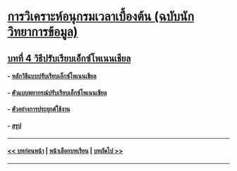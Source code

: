# [การวิเคราะห์อนุกรมเวลาเบื้องต้น (ฉบับนักวิทยาการข้อมูล)](../README.md)
## [บทที่ 4 วิธีปรับเรียบเอ็กซ์โพเนนเชียล](README.md)
#### - [หลักวิธีแบบปรับเรียบเอ็กซ์โพเนนเชียล](0401.md)
#### - [ตัวแบบพยากรณ์ปรับเรียบเอ็กซ์โพเนนเชียล](0402.md)
#### - [ตัวอย่างการประยุกต์ใช้งาน](0403.md)
#### - [สรุป](0410.md)
---
#### [<< บทก่อนหน้า](../Chapter03/README.md) | [หน้าเลือกบทเรียน](../README.md) | [บทถัดไป >>](../Chapter05/README.md)
---
